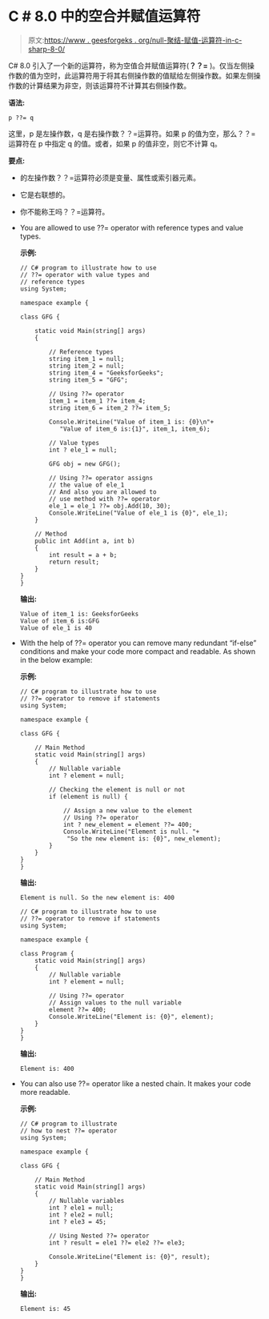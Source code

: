 # C # 8.0 中的空合并赋值运算符

> 原文:[https://www . geesforgeks . org/null-聚结-赋值-运算符-in-c-sharp-8-0/](https://www.geeksforgeeks.org/null-coalescing-assignment-operator-in-c-sharp-8-0/)

C# 8.0 引入了一个新的运算符，称为空值合并赋值运算符(**？？=** )。仅当左侧操作数的值为空时，此运算符用于将其右侧操作数的值赋给左侧操作数。如果左侧操作数的计算结果为非空，则该运算符不计算其右侧操作数。

**语法:**

```
p ??= q
```

这里，p 是左操作数，q 是右操作数？？=运算符。如果 p 的值为空，那么？？=运算符在 p 中指定 q 的值。或者，如果 p 的值非空，则它不计算 q。

**要点:**

*   的左操作数？？=运算符必须是变量、属性或索引器元素。
*   它是右联想的。
*   你不能称王吗？？=运算符。
*   You are allowed to use ??= operator with reference types and value types.

    **示例:**

    ```
    // C# program to illustrate how to use 
    // ??= operator with value types and 
    // reference types
    using System;

    namespace example {

    class GFG {

        static void Main(string[] args)
        {

            // Reference types
            string item_1 = null;
            string item_2 = null;
            string item_4 = "GeeksforGeeks";
            string item_5 = "GFG";

            // Using ??= operator
            item_1 = item_1 ??= item_4;
            string item_6 = item_2 ??= item_5;

            Console.WriteLine("Value of item_1 is: {0}\n"+
               "Value of item_6 is:{1}", item_1, item_6);

            // Value types
            int ? ele_1 = null;

            GFG obj = new GFG();

            // Using ??= operator assigns
            // the value of ele_1
            // And also you are allowed to 
            // use method with ??= operator
            ele_1 = ele_1 ??= obj.Add(10, 30);
            Console.WriteLine("Value of ele_1 is {0}", ele_1);
        }

        // Method
        public int Add(int a, int b)
        {
            int result = a + b;
            return result;
        }
    }
    }
    ```

    **输出:**

    ```
    Value of item_1 is: GeeksforGeeks
    Value of item_6 is:GFG
    Value of ele_1 is 40

    ```

*   With the help of ??= operator you can remove many redundant “if-else” conditions and make your code more compact and readable. As shown in the below example:

    **示例:**

    ```
    // C# program to illustrate how to use
    // ??= operator to remove if statements
    using System;

    namespace example {

    class GFG {

        // Main Method
        static void Main(string[] args)
        {
            // Nullable variable
            int ? element = null;

            // Checking the element is null or not
            if (element is null) {

                // Assign a new value to the element
                // Using ??= operator
                int ? new_element = element ??= 400;
                Console.WriteLine("Element is null. "+
                 "So the new element is: {0}", new_element);
            }
        }
    }
    }
    ```

    **输出:**

    ```
    Element is null. So the new element is: 400

    ```

    ```
    // C# program to illustrate how to use
    // ??= operator to remove if statements
    using System;

    namespace example {

    class Program {
        static void Main(string[] args)
        {
            // Nullable variable
            int ? element = null;

            // Using ??= operator
            // Assign values to the null variable
            element ??= 400;
            Console.WriteLine("Element is: {0}", element);
        }
    }
    }
    ```

    **输出:**

    ```
    Element is: 400
    ```

*   You can also use ??= operator like a nested chain. It makes your code more readable.

    **示例:**

    ```
    // C# program to illustrate 
    // how to nest ??= operator
    using System;

    namespace example {

    class GFG {

        // Main Method
        static void Main(string[] args)
        {
            // Nullable variables
            int ? ele1 = null;
            int ? ele2 = null;
            int ? ele3 = 45;

            // Using Nested ??= operator
            int ? result = ele1 ??= ele2 ??= ele3;

            Console.WriteLine("Element is: {0}", result);
        }
    }
    }
    ```

    **输出:**

    ```
    Element is: 45
    ```